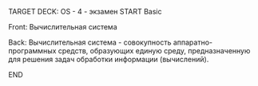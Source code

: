 TARGET DECK: OS - 4 - экзамен
START
Basic

Front: Вычислительная система 

Back: Вычислительная система - совокупность аппаратно-программных средств, образующих единую среду, предназначенную для решения задач обработки информации (вычислений).
<!--ID: 1663488760825-->
END 